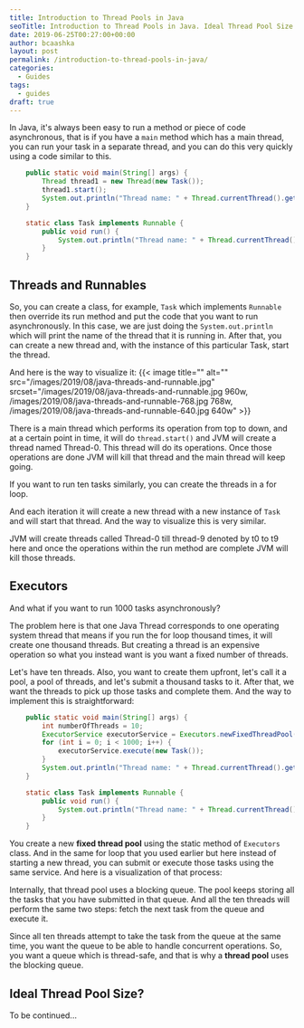 ```yaml
---
title: Introduction to Thread Pools in Java
seoTitle: Introduction to Thread Pools in Java. Ideal Thread Pool Size.
date: 2019-06-25T00:27:00+00:00
author: bcaashka
layout: post
permalink: /introduction-to-thread-pools-in-java/
categories:
  - Guides
tags:
  - guides
draft: true
---
```

In Java, it's always been easy to run a method or piece of code asynchronous, that is if you have a `main` method which has a main thread, you can run your task in a separate thread, and you can do this very quickly using a code similar to this.<!--more-->

```java
    public static void main(String[] args) {
        Thread thread1 = new Thread(new Task());
        thread1.start();
        System.out.println("Thread name: " + Thread.currentThread().getName());
    }

    static class Task implements Runnable {
        public void run() {
            System.out.println("Thread name: " + Thread.currentThread().getName());
        }
    }
```

## Threads and Runnables
So, you can create a class, for example, `Task` which implements `Runnable` then override its run method and put the code that you want to run asynchronously. In this case, we are just doing the `System.out.println` which will print the name of the thread that it is running in. After that, you can create a new thread and, with the instance of this particular Task, start the thread. 

And here is the way to visualize it: 
{{< image title=\"\" alt=\"\" src=\"/images/2019/08/java-threads-and-runnable.jpg\" srcset=\"/images/2019/08/java-threads-and-runnable.jpg 960w, /images/2019/08/java-threads-and-runnable-768.jpg 768w, /images/2019/08/java-threads-and-runnable-640.jpg 640w\" >}}

There is a main thread which performs its operation from top to down, and at a certain point in time, it will do `thread.start()` and JVM will create a thread named Thread-0. This thread will do its operations. Once those operations are done JVM will kill that thread and the main thread will keep going. 

If you want to run ten tasks similarly, you can create the threads in a for loop. 

And each iteration it will create a new thread with a new instance of `Task` and will start that thread. And the way to visualize this is very similar. 

JVM will create threads called Thread-0 till thread-9 denoted by t0 to t9 here and once the operations within the run method are complete JVM will kill those threads. 

## Executors
And what if you want to run 1000 tasks asynchronously?

The problem here is that one Java Thread corresponds to one operating system thread that means if you run the for loop thousand times, it will create one thousand threads. But creating a thread is an expensive operation so what you instead want is you want a fixed number of threads. 

Let's have ten threads. Also, you want to create them upfront, let's call it a pool, a pool of threads, and let's submit a thousand tasks to it. After that, we want the threads to pick up those tasks and complete them. And the way to implement this is straightforward:
```java
    public static void main(String[] args) {
        int numberOfThreads = 10;
        ExecutorService executorService = Executors.newFixedThreadPool(numberOfThreads);
        for (int i = 0; i < 1000; i++) {
            executorService.execute(new Task());
        }
        System.out.println("Thread name: " + Thread.currentThread().getName());
    }

    static class Task implements Runnable {
        public void run() {
            System.out.println("Thread name: " + Thread.currentThread().getName());
        }
    }
```

You create a new **fixed thread pool** using the static method of `Executors` class. And in the same for loop that you used earlier but here instead of starting a new thread, you can submit or execute those tasks using the same service. And here is a visualization of that process:

Internally, that thread pool uses a blocking queue. The pool keeps storing all the tasks that you have submitted in that queue. And all the ten threads will perform the same two steps: fetch the next task from the queue and execute it. 

Since all ten threads attempt to take the task from the queue at the same time, you want the queue to be able to handle concurrent operations. So, you want a queue which is thread-safe, and that is why a **thread pool** uses the blocking queue.

## Ideal Thread Pool Size?
To be continued...
